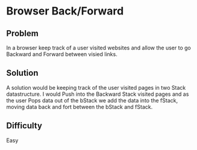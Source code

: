 # Browser Back/Forward

## Problem
In a browser keep track of a user visited websites and allow the user to go Backward and Forward between visied links.

## Solution
A solution would be keeping track of the user visited pages in two Stack datastructure. I would Push into the Backward Stack visited pages and as the user Pops data out of the bStack we add the data into the fStack, moving data back and fort between the bStack and fStack.

## Difficulty
Easy

